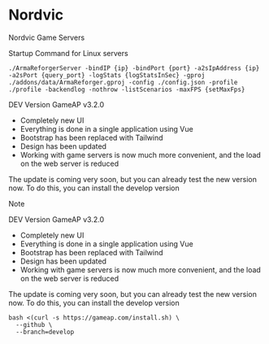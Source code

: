 # Nordvic
Nordvic Game Servers

Startup Command for Linux servers
```
./ArmaReforgerServer -bindIP {ip} -bindPort {port} -a2sIpAddress {ip} -a2sPort {query_port} -logStats {logStatsInSec} -gproj ./addons/data/ArmaReforger.gproj -config ./config.json -profile ./profile -backendlog -nothrow -listScenarios -maxFPS {setMaxFps}
```

DEV Version GameAP v3.2.0
- Completely new UI
- Everything is done in a single application using Vue
- Bootstrap has been replaced with Tailwind
- Design has been updated
- Working with game servers is now much more convenient, and the load on the web server is reduced

The update is coming very soon, but you can already test the new version now. To do this, you can install the develop version

> [!NOTE]
>DEV Version GameAP v3.2.0
- Completely new UI
- Everything is done in a single application using Vue
- Bootstrap has been replaced with Tailwind
- Design has been updated
- Working with game servers is now much more convenient, and the load on the web server is reduced

The update is coming very soon, but you can already test the new version now. To do this, you can install the develop version
```
bash <(curl -s https://gameap.com/install.sh) \
  --github \
  --branch=develop
```

